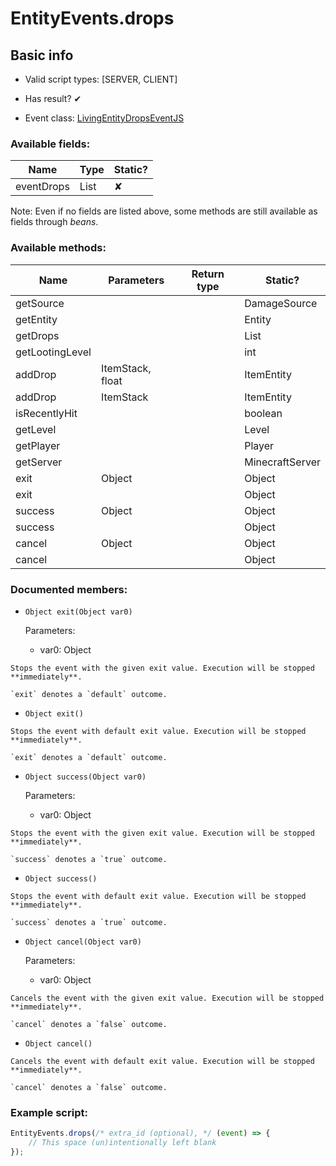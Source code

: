 # EntityEvents.drops

## Basic info

- Valid script types: [SERVER, CLIENT]

- Has result? ✔

- Event class: [LivingEntityDropsEventJS](https://github.com/KubeJS-Mods/KubeJS/tree/2001/common/src/main/java/dev/latvian/mods/kubejs/entity/forge/LivingEntityDropsEventJS.java)

### Available fields:

| Name | Type | Static? |
| ---- | ---- | ------- |
| eventDrops | List<ItemEntity> | ✘ |

Note: Even if no fields are listed above, some methods are still available as fields through *beans*.

### Available methods:

| Name | Parameters | Return type | Static? |
| ---- | ---------- | ----------- | ------- |
| getSource |  |  | DamageSource | ✘ |
| getEntity |  |  | Entity | ✘ |
| getDrops |  |  | List<ItemEntity> | ✘ |
| getLootingLevel |  |  | int | ✘ |
| addDrop | ItemStack, float |  | ItemEntity | ✘ |
| addDrop | ItemStack |  | ItemEntity | ✘ |
| isRecentlyHit |  |  | boolean | ✘ |
| getLevel |  |  | Level | ✘ |
| getPlayer |  |  | Player | ✘ |
| getServer |  |  | MinecraftServer | ✘ |
| exit | Object |  | Object | ✘ |
| exit |  |  | Object | ✘ |
| success | Object |  | Object | ✘ |
| success |  |  | Object | ✘ |
| cancel | Object |  | Object | ✘ |
| cancel |  |  | Object | ✘ |


### Documented members:

- `Object exit(Object var0)`

  Parameters:
  - var0: Object

```
Stops the event with the given exit value. Execution will be stopped **immediately**.

`exit` denotes a `default` outcome.
```

- `Object exit()`
```
Stops the event with default exit value. Execution will be stopped **immediately**.

`exit` denotes a `default` outcome.
```

- `Object success(Object var0)`

  Parameters:
  - var0: Object

```
Stops the event with the given exit value. Execution will be stopped **immediately**.

`success` denotes a `true` outcome.
```

- `Object success()`
```
Stops the event with default exit value. Execution will be stopped **immediately**.

`success` denotes a `true` outcome.
```

- `Object cancel(Object var0)`

  Parameters:
  - var0: Object

```
Cancels the event with the given exit value. Execution will be stopped **immediately**.

`cancel` denotes a `false` outcome.
```

- `Object cancel()`
```
Cancels the event with default exit value. Execution will be stopped **immediately**.

`cancel` denotes a `false` outcome.
```



### Example script:

```js
EntityEvents.drops(/* extra_id (optional), */ (event) => {
	// This space (un)intentionally left blank
});
```

